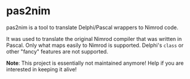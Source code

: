 pas2nim
=======

pas2nim is a tool to translate Delphi/Pascal wrappers to Nimrod code.

It was used to translate the original Nimrod compiler that was written in Pascal. Only what maps easily to Nimrod is supported. Delphi's ``class`` or other "fancy" features are not supported. 

**Note**: This project is essentially not maintained anymore! Help if you are interested in keeping it alive!
